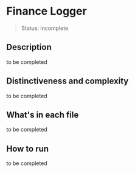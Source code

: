# Finance Logger
> Status: incomplete

## Description
to be completed

## Distinctiveness and complexity
to be completed

## What's in each file
to be completed

## How to run
to be completed

